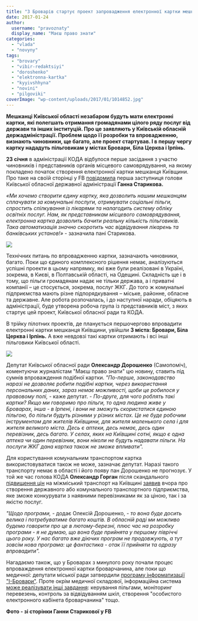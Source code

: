 ```yaml
---
title: "З Броварів стартує проект запровадження електронної картки мешканця Київщини"
date: 2017-01-24
author: 
  username: "pravoznaty"
  display_name: "Маєш право знати"
categories: 
  - "vlada"
  - "novyny"
tags: 
  - "brovary"
  - "vibir-redaktsiyi"
  - "doroshenko"
  - "elektronna-kartka"
  - "kyyivshhyna"
  - "novini"
  - "pilgoviki"
coverImage: "wp-content/uploads/2017/01/1014852.jpg"
---
```


**Мешканці Київської області незабаром будуть мати електронні картки, які полегшать отримання громадянами цілого ряду послуг від держави та інших інституцій. Про це заявляють у Київській обласній держадміністрації. Проблем щодо її розробки та впровадженню, визнають чиновники, ще багато, але проект стартував. І в першу чергу картку нададуть пільговикам у містах Бровари, Біла Церква і Ірпінь.**

**23 січня** в адміністрації КОДА відбулося перше засідання з участю чиновників і представників органів місцевого самоврядування, на якому покладено початок створення електронної картки мешканця Київщини. Про таке на своїй сторінці у FB [повідомила](https://www.facebook.com/GannaStarykova/posts/262120157550993?__mref=message_bubble) перша заступниця голови Київської обласної державної адміністрації **Ганна Старикова.**

_«Ми хочемо створити єдину картку, яка дозволить нашим мешканцям сплачувати за комунальні послуги, отримувати соціальні пільги, спростить спілкування із лікарями та налагодить систему обліку освітніх послуг. Нам, як представникам місцевого самоврядування, електронна картка дозволить бачити реальну кількість пільговиків. Така автоматизація значно скоротить час відвідування лікарень та банківських установ!»_ - зазначила пані Старикова.

![](https://mpz.brovary.org/wp-content/uploads/2017/01/16195095_262118507551158_8821627717419383813_n.jpg)

Технічних питань по впровадженню картки, зазначають чиновники, багато. Поки що єдиного комплексного рішення немає, аналізуються успішні проекти в цьому напрямку, які вже були реалізовані в Україні, зокрема, в Києві, в Полтавській області, на Одещині. Складність ще і в тому, що пільги громадянам надає не тільки держава, а і приватні компанії – це стосується, зокрема, послуг ЖКГ. До того ж комунальні підприємства мають різне підпорядкування – міське, районне, обласне та державне. Але робота розпочалась, і до наступної наради, обіцяють в адміністрації, буде утворена робоча група із представників міст, з яких стартує цей проект, Київської обласної ради та КОДА.

В трійку пілотних проектів, де планується першочергово впровадити електронні картки мешканця Київщини, увійшли **3 міста: Бровари, Біла Церква і Ірпінь.** А вже невдовзі такі картки отримають і всі інші пільговики Київської області.

![](https://mpz.brovary.org/wp-content/uploads/2017/01/16174598_262118514217824_6910501961587652656_n.jpg)

Депутат Київської обласної ради **Олександр Дорошенко** (Самопоміч), коментуючи журналістам "Маєш право знати" цю новину, ставить під сумнів впроваждення подібної картки. _"По-перше, законодавство наразі не дозволяє робити подібні картки, через використання персональних даних, зараз немає можливості, щоби це робилося у правовому полі,_ \- каже депутат. - _По-друге, для чого роблять такі картки? Якщо ми говоримо про пільги, то одна людина живе у Броварах, інша - в Ірпені, і вони не зможуть скористатися єдиною пільгою, бо пільги будуть різними у різних містах. Це не буде робочим інструментом для жителів Київщини, для жителя маленького села і для жителя великого міста. Десь є аптеки, десь немає, десь один перевізник, десь багато. У селах, яких на Київщині сотні, якщо є одна аптека чи один перевізник, вони ніколи не будуть надавати пільги. На послуги ЖКГ дана картка також не зможе впливати"._

Для користування комунальним транспортом картка використовуватися також не може, зазначає депутат. Наразі такого транспорту немає в області і його появу пан Дорошенко не прогнозує. У той же час голова КОДА **Олександр Горган** після скандального [підвищення цін](https://mpz.brovary.org/proyizd-kyyeva-12-grn-brovaram-pidgotuvatysya/) на міжміський транспорт на Київщині [заявив](http://koda.gov.ua/news/vlada-kiivshhini-vimagaie-povernuti-pop/) вчора про створення державного або комунального транспортного підприємства, яке зможе конкурувати з наявними перевізниками як за ціною, так і за якістю послуг.

_"Щодо програми,_ - додає Олексій Дорошенко, - _то вона буде досить велика і потребуватиме багато коштів. В обласній раді ми можливо будемо говорити про це в лютому-березні, плюс час на розробку програми - я не думаю, що вона буде прийнята у першому півріччі цього року. У нас багато вже діючих програм не продовжують, а тут зовсім нова програма: це фантастика - отак її прийняти та одразу впровадити"._

Нагадаємо також, що у Броварах з минулого року почали процес впроваждення електронної картки броварчанина, але поки що медичної: депутати міської ради затвердили [програму інформатизації "І-Бровари"](https://mpz.brovary.org/na-informatyzatsiyu-medzakladiv-brovariv-vydilyly-koshty-shho-z-tsogo-bude/). Проте окрім медичної складової, інформаційна система [може реалізувати інші завдання](https://mpz.brovary.org/elektronna-systema-dlya-brovariv-za-13-miljoniv-shho-vyrishat-deputaty/): керування пільгами, моніторинг перевезень, контроль за відвідуванням шкіл, створення "особистого електронного кабінета броварчанина" тощо.

**Фото - зі сторінки Ганни Старикової у FB**
